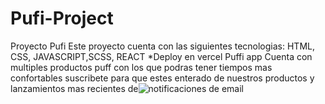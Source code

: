 # Pufi-Project
Proyecto Pufi 
Este proyecto cuenta con las siguientes tecnologias:
HTML, CSS, JAVASCRIPT,SCSS, REACT
*Deploy en vercel
Puffi app
Cuenta con multiples productos puff con los que podras tener tiempos mas confortables
suscribete para que estes enterado de nuestros productos y lanzamientos mas recientes
de![notificaciones de email](https://user-images.githubusercontent.com/107804493/206792390-5a387c70-827c-47f3-a01f-732926cd0c39.png)
